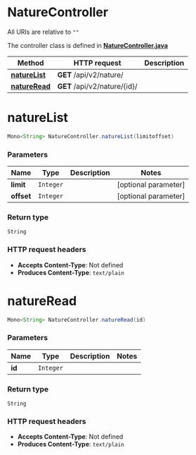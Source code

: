 # NatureController

All URIs are relative to `""`

The controller class is defined in **[NatureController.java](../../src/main/java/org/openapitools/controller/NatureController.java)**

Method | HTTP request | Description
------------- | ------------- | -------------
[**natureList**](#natureList) | **GET** /api/v2/nature/ | 
[**natureRead**](#natureRead) | **GET** /api/v2/nature/{id}/ | 

<a id="natureList"></a>
# **natureList**
```java
Mono<String> NatureController.natureList(limitoffset)
```



### Parameters
Name | Type | Description  | Notes
------------- | ------------- | ------------- | -------------
**limit** | `Integer` |  | [optional parameter]
**offset** | `Integer` |  | [optional parameter]

### Return type
`String`


### HTTP request headers
 - **Accepts Content-Type**: Not defined
 - **Produces Content-Type**: `text/plain`

<a id="natureRead"></a>
# **natureRead**
```java
Mono<String> NatureController.natureRead(id)
```



### Parameters
Name | Type | Description  | Notes
------------- | ------------- | ------------- | -------------
**id** | `Integer` |  |

### Return type
`String`


### HTTP request headers
 - **Accepts Content-Type**: Not defined
 - **Produces Content-Type**: `text/plain`

